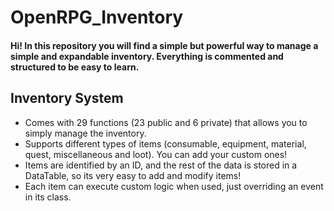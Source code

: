 # OpenRPG_Inventory
#### Hi! In this repository you will find a simple but powerful way to manage a simple and expandable inventory. Everything is commented and structured to be easy to learn.

## Inventory System
  - Comes with 29 functions (23 public and 6 private) that allows you to simply manage the inventory. 
  - Supports different types of items (consumable, equipment, material, quest, miscellaneous and loot). You can add your custom ones!
  - Items are identified by an ID, and the rest of the data is stored in a DataTable, so its very easy to add and modify items! 
  - Each item can execute custom logic when used, just overriding an event in its class.
